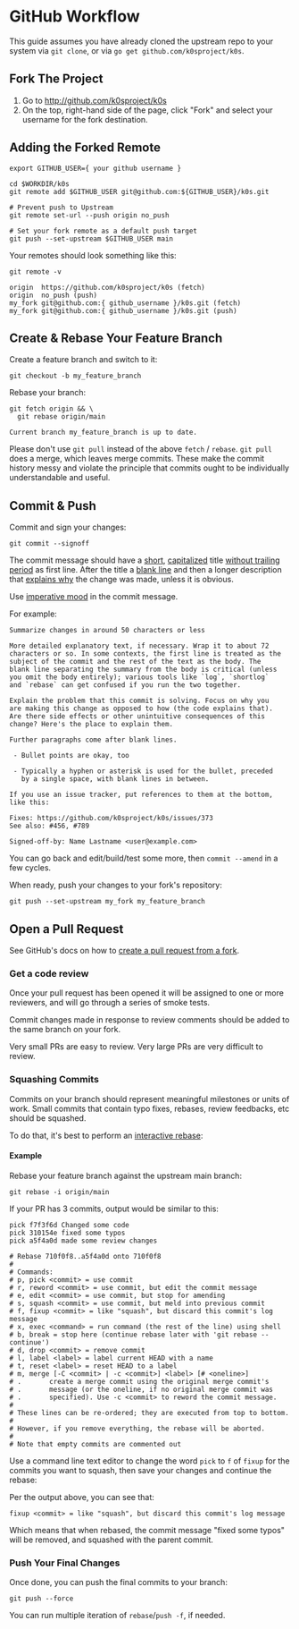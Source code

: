 # GitHub Workflow

This guide assumes you have already cloned the upstream repo to your system via `git clone`, or via `go get github.com/k0sproject/k0s`.

## Fork The Project

1. Go to http://github.com/k0sproject/k0s
2. On the top, right-hand side of the page, click "Fork" and select your username for the fork destination.

## Adding the Forked Remote

```shell
export GITHUB_USER={ your github username }
```

```shell
cd $WORKDIR/k0s
git remote add $GITHUB_USER git@github.com:${GITHUB_USER}/k0s.git

# Prevent push to Upstream
git remote set-url --push origin no_push

# Set your fork remote as a default push target
git push --set-upstream $GITHUB_USER main
```

Your remotes should look something like this:

```shell
git remote -v
```

```shell
origin  https://github.com/k0sproject/k0s (fetch)
origin  no_push (push)
my_fork git@github.com:{ github_username }/k0s.git (fetch)
my_fork git@github.com:{ github_username }/k0s.git (push)
```

## Create & Rebase Your Feature Branch

Create a feature branch and switch to it:

```shell
git checkout -b my_feature_branch
```

Rebase your branch:

```shell
git fetch origin && \
  git rebase origin/main
```

```shell
Current branch my_feature_branch is up to date.
```

Please don't use `git pull` instead of the above `fetch` / `rebase`. `git pull` does a merge, which leaves merge commits. These make the commit history messy and violate the principle that commits ought to be individually understandable and useful.

## Commit & Push

Commit and sign your changes:

```shell
git commit --signoff
```

The commit message should have a [short](https://cbea.ms/git-commit/#limit-50), [capitalized](https://cbea.ms/git-commit/#capitalize) title [without trailing period](https://cbea.ms/git-commit/#end) as first line. After the title
a [blank line](https://cbea.ms/git-commit/#separate) and then a longer description that [explains why](https://cbea.ms/git-commit/#why-not-how) the change was made, unless it is obvious.

Use [imperative mood](https://cbea.ms/git-commit/#imperative) in the commit message.

For example:

```text
Summarize changes in around 50 characters or less

More detailed explanatory text, if necessary. Wrap it to about 72
characters or so. In some contexts, the first line is treated as the
subject of the commit and the rest of the text as the body. The
blank line separating the summary from the body is critical (unless
you omit the body entirely); various tools like `log`, `shortlog`
and `rebase` can get confused if you run the two together.

Explain the problem that this commit is solving. Focus on why you
are making this change as opposed to how (the code explains that).
Are there side effects or other unintuitive consequences of this
change? Here's the place to explain them.

Further paragraphs come after blank lines.

 - Bullet points are okay, too

 - Typically a hyphen or asterisk is used for the bullet, preceded
   by a single space, with blank lines in between.

If you use an issue tracker, put references to them at the bottom,
like this:

Fixes: https://github.com/k0sproject/k0s/issues/373
See also: #456, #789

Signed-off-by: Name Lastname <user@example.com>

```

You can go back and edit/build/test some more, then `commit --amend` in a few cycles.

When ready, push your changes to your fork's repository:

```shell
git push --set-upstream my_fork my_feature_branch
```

## Open a Pull Request

See GitHub's docs on how to [create a pull request from a fork][pr-from-fork].

[pr-from-fork]: https://docs.github.com/pull-requests/collaborating-with-pull-requests/proposing-changes-to-your-work-with-pull-requests/creating-a-pull-request-from-a-fork

### Get a code review

Once your pull request has been opened it will be assigned to one or more reviewers, and will go through a series of smoke tests.

Commit changes made in response to review comments should be added to the same branch on your fork.

Very small PRs are easy to review. Very large PRs are very difficult to review.

### Squashing Commits

Commits on your branch should represent meaningful milestones or units of work.
Small commits that contain typo fixes, rebases, review feedbacks, etc should be squashed.

To do that, it's best to perform an [interactive rebase](https://git-scm.com/book/en/v2/Git-Tools-Rewriting-History):

#### Example

Rebase your feature branch against the upstream main branch:

```shell
git rebase -i origin/main
```

If your PR has 3 commits, output would be similar to this:

```shell
pick f7f3f6d Changed some code
pick 310154e fixed some typos
pick a5f4a0d made some review changes

# Rebase 710f0f8..a5f4a0d onto 710f0f8
#
# Commands:
# p, pick <commit> = use commit
# r, reword <commit> = use commit, but edit the commit message
# e, edit <commit> = use commit, but stop for amending
# s, squash <commit> = use commit, but meld into previous commit
# f, fixup <commit> = like "squash", but discard this commit's log message
# x, exec <command> = run command (the rest of the line) using shell
# b, break = stop here (continue rebase later with 'git rebase --continue')
# d, drop <commit> = remove commit
# l, label <label> = label current HEAD with a name
# t, reset <label> = reset HEAD to a label
# m, merge [-C <commit> | -c <commit>] <label> [# <oneline>]
# .       create a merge commit using the original merge commit's
# .       message (or the oneline, if no original merge commit was
# .       specified). Use -c <commit> to reword the commit message.
#
# These lines can be re-ordered; they are executed from top to bottom.
#
# However, if you remove everything, the rebase will be aborted.
#
# Note that empty commits are commented out
```

Use a command line text editor to change the word `pick` to `f` of `fixup` for the commits you want to squash, then save your changes and continue the rebase:

Per the output above, you can see that:

```shell
fixup <commit> = like "squash", but discard this commit's log message
```

Which means that when rebased, the commit message "fixed some typos" will be removed, and squashed with the parent commit.

### Push Your Final Changes

Once done, you can push the final commits to your branch:

```shell
git push --force
```

You can run multiple iteration of `rebase`/`push -f`, if needed.
